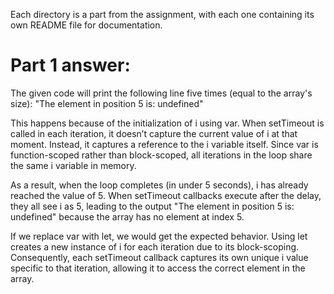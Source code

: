 Each directory is a part from the assignment, with each one containing its own README file for documentation.

# Part 1 answer:
The given code will print the following line five times (equal to the array's size):
"The element in position 5 is: undefined"

This happens because of the initialization of i using var. When setTimeout is called in each iteration, it doesn’t capture the current value of i at that moment. Instead, it captures a reference to the i variable itself. Since var is function-scoped rather than block-scoped, all iterations in the loop share the same i variable in memory.

As a result, when the loop completes (in under 5 seconds), i has already reached the value of 5. When setTimeout callbacks execute after the delay, they all see i as 5, leading to the output "The element in position 5 is: undefined" because the array has no element at index 5.

If we replace var with let, we would get the expected behavior. Using let creates a new instance of i for each iteration due to its block-scoping. Consequently, each setTimeout callback captures its own unique i value specific to that iteration, allowing it to access the correct element in the array.


